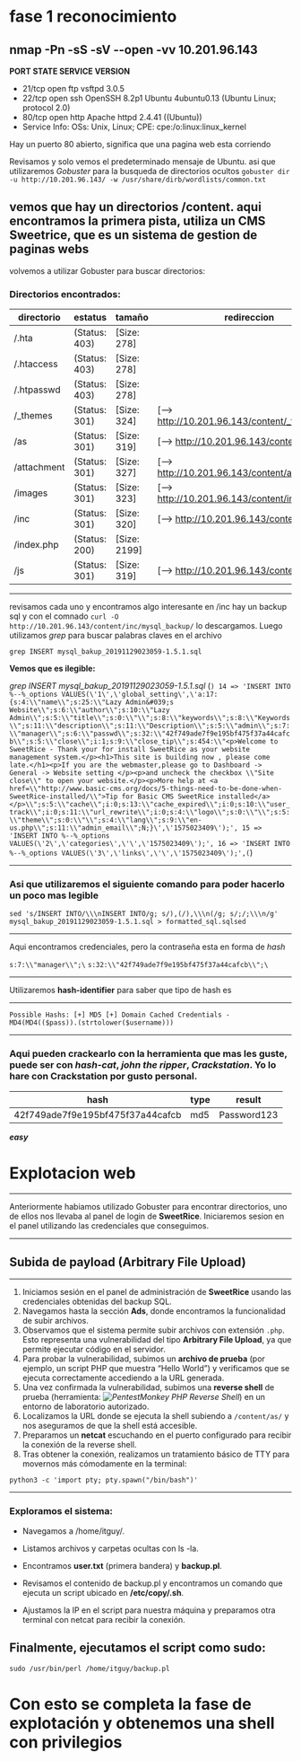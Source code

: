 # fase 1 reconocimiento 
 nmap -Pn -sS -sV --open -vv 10.201.96.143
--
**PORT   STATE SERVICE VERSION**
- 21/tcp open  ftp     vsftpd 3.0.5
- 22/tcp open  ssh     OpenSSH 8.2p1 Ubuntu 4ubuntu0.13 (Ubuntu Linux; protocol 2.0)
- 80/tcp open  http    Apache httpd 2.4.41 ((Ubuntu))
- Service Info: OSs: Unix, Linux; CPE: cpe:/o:linux:linux_kernel


Hay un puerto 80 abierto, significa que una pagina web esta corriendo 


́Revisamos y solo vemos el predeterminado mensaje de Ubuntu. asi que utilizaremos *Gobuster* para la busqueda de directorios ocultos
 `gobuster dir -u http://10.201.96.143/ -w /usr/share/dirb/wordlists/common.txt`
 
vemos que hay un directorios /content. aqui encontramos la primera pista, utiliza un CMS Sweetrice, que es un sistema de gestion de paginas webs 
---
volvemos a utilizar Gobuster para buscar directorios: 
### Directorios encontrados: 
| directorio | estatus | tamaño | redireccion | 
|------------|---------|--------|-------------|
|/.hta       | (Status: 403) | [Size: 278] |
/.htaccess  |          (Status: 403) | [Size: 278] |
/.htpasswd  |          (Status: 403) | [Size: 278] |
/_themes    |          (Status: 301) |[Size: 324] | [--> http://10.201.96.143/content/_themes/] |
/as        |           (Status: 301) |  [Size: 319] | [--> http://10.201.96.143/content/as/] |
/attachment    |       (Status: 301) | [Size: 327] | [--> http://10.201.96.143/content/attachment/] |
/images       |        (Status: 301) | [Size: 323] | [--> http://10.201.96.143/content/images/] |
/inc         |         (Status: 301) | [Size: 320] | [--> http://10.201.96.143/content/inc/] |
/index.php  |          (Status: 200) | [Size: 2199]
/js        |           (Status: 301) | [Size: 319] | [--> http://10.201.96.143/content/js/] |
---
revisamos cada uno y encontramos algo interesante en /inc hay un backup sql y con el comnado `curl -O http://10.201.96.143/content/inc/mysql_backup/` lo descargamos. 
Luego utilizamos *grep* para buscar palabras claves en el archivo 

`grep INSERT mysql_bakup_20191129023059-1.5.1.sql`

**Vemos que es ilegible:** 

 *grep INSERT mysql_bakup_20191129023059-1.5.1.sql*
 (```) 14 => 'INSERT INTO %--%_options VALUES(\'1\',\'global_setting\',\'a:17:{s:4:\\"name\\";s:25:\\"Lazy Admin&#039;s Website\\";s:6:\\"author\\";s:10:\\"Lazy Admin\\";s:5:\\"title\\";s:0:\\"\\";s:8:\\"keywords\\";s:8:\\"Keywords\\";s:11:\\"description\\";s:11:\\"Description\\";s:5:\\"admin\\";s:7:\\"manager\\";s:6:\\"passwd\\";s:32:\\"42f749ade7f9e195bf475f37a44cafcb\\";s:5:\\"close\\";i:1;s:9:\\"close_tip\\";s:454:\\"<p>Welcome to SweetRice - Thank your for install SweetRice as your website management system.</p><h1>This site is building now , please come late.</h1><p>If you are the webmaster,please go to Dashboard -> General -> Website setting </p><p>and uncheck the checkbox \\"Site close\\" to open your website.</p><p>More help at <a href=\\"http://www.basic-cms.org/docs/5-things-need-to-be-done-when-SweetRice-installed/\\">Tip for Basic CMS SweetRice installed</a></p>\\";s:5:\\"cache\\";i:0;s:13:\\"cache_expired\\";i:0;s:10:\\"user_track\\";i:0;s:11:\\"url_rewrite\\";i:0;s:4:\\"logo\\";s:0:\\"\\";s:5:\\"theme\\";s:0:\\"\\";s:4:\\"lang\\";s:9:\\"en-us.php\\";s:11:\\"admin_email\\";N;}\',\'1575023409\');',
  15 => 'INSERT INTO %--%_options VALUES(\'2\',\'categories\',\'\',\'1575023409\');',
  16 => 'INSERT INTO %--%_options VALUES(\'3\',\'links\',\'\',\'1575023409\');',(```)

---
### Asi que utilizaremos el siguiente comando para poder hacerlo un poco mas legible 
`sed 's/INSERT INTO/\\\nINSERT INTO/g; s/),(/),\\\n(/g; s/;/;\\\n/g' mysql_bakup_20191129023059-1.5.1.sql > formatted_sql.sqlsed`

---
Aqui encontramos credenciales, pero la contraseña esta en forma de *hash*

`s:7:\\"manager\\";\`
`s:32:\\"42f749ade7f9e195bf475f37a44cafcb\\";\`

---
Utilizaremos **hash-identifier** para saber que tipo de hash es

---
`Possible Hashs:
[+] MD5
[+] Domain Cached Credentials - MD4(MD4(($pass)).(strtolower($username)))`

---
### Aqui pueden crackearlo con la herramienta que mas les guste, puede ser con *hash-cat*, *john the ripper*, *Crackstation*. Yo lo hare con Crackstation por gusto personal. 

| hash | type | result | 
|------|------|--------|
| 42f749ade7f9e195bf475f37a44cafcb| md5 | Password123 |

***easy***

# Explotacion web 

---
Anteriormente habiamos utilizado Gobuster para encontrar directorios, uno de ellos nos llevaba al panel de login de **SweetRice**. Iniciaremos sesion en el panel utilizando las credenciales que conseguimos.

---
## Subida de payload (Arbitrary File Upload)
---
1. Iniciamos sesión en el panel de administración de **SweetRice** usando las credenciales obtenidas del backup SQL.
2. Navegamos hasta la sección **Ads**, donde encontramos la funcionalidad de subir archivos.
3. Observamos que el sistema permite subir archivos con extensión `.php`. Esto representa una vulnerabilidad del tipo **Arbitrary File Upload**, ya que permite ejecutar código en el servidor.
4. Para probar la vulnerabilidad, subimos un **archivo de prueba** (por ejemplo, un script PHP que muestra “Hello World”) y verificamos que se ejecuta correctamente accediendo a la URL generada.
5. Una vez confirmada la vulnerabilidad, subimos una **reverse shell** de prueba (herramienta: *![PentestMonkey PHP Reverse Shell](https://github.com/pentestmonkey/php-reverse-shell/tree/master)*) en un entorno de laboratorio autorizado.
6. Localizamos la URL donde se ejecuta la shell subiendo a `/content/as/` y nos aseguramos de que la shell está accesible.
7. Preparamos un **netcat** escuchando en el puerto configurado para recibir la conexión de la reverse shell.
8. Tras obtener la conexión, realizamos un tratamiento básico de TTY para movernos más cómodamente en la terminal:


`python3 -c 'import pty; pty.spawn("/bin/bash")' `

---
### Exploramos el sistema:

- Navegamos a /home/itguy/.

- Listamos archivos y carpetas ocultas con ls -la.

- Encontramos **user.txt** (primera bandera) y **backup.pl**.

- Revisamos el contenido de backup.pl y encontramos un comando que ejecuta un script ubicado en **/etc/copy/.sh**.

- Ajustamos la IP en el script para nuestra máquina y preparamos otra terminal con netcat para recibir la conexión.

## Finalmente, ejecutamos el script como sudo:

`sudo /usr/bin/perl /home/itguy/backup.pl`


# Con esto se completa la fase de explotación y obtenemos una shell con privilegios

